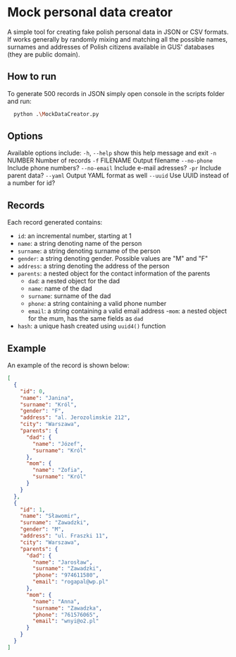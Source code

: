 # Mock personal data creator
A simple tool for creating fake polish personal data in JSON or CSV formats.
If works generally by randomly mixing and matching all the possible names, surnames and addresses 
of Polish citizens available in GUS' databases (they are public domain).

## How to run
To generate 500 records in JSON simply open console in the scripts folder and run:
```bash
  python .\MockDataCreator.py
```

## Options
Available options include:
  `-h`, `--help`   show this help message and exit
  `-n` NUMBER    Number of records
  `-f` FILENAME  Output filename
  `--no-phone`   Include phone numbers?
  `--no-email`   Include e-mail adresses?
  `-pr`          Include parent data?
  `--yaml`       Output YAML format as well
  `--uuid`       Use UUID instead of a number for id?
## Records
Each record generated contains:
- `id`: an incremental number, starting at 1
- `name`: a string denoting name of the person
- `surname`: a string denoting surname of the person
- `gender`: a string denoting gender. Possible values are "M" and "F"
- `address`: a string denoting the address of the person
- `parents`: a nested object for the contact information of the parents
	- `dad`: a nested object for the dad 
    - `name`: name of the dad
    - `surname`: surname of the dad
    - `phone`: a string containing a valid phone number
    - `email`: a string containing a valid email address
  -`mom`: a nested object for the mum, has the same fields as `dad` 
- `hash`: a unique hash created using `uuid4()` function

## Example
An example of the record is shown below:
```JSON
[
  {
    "id": 0,
    "name": "Janina",
    "surname": "Król",
    "gender": "F",
    "address": "al. Jerozolimskie 212",
    "city": "Warszawa",
    "parents": {
      "dad": {
        "name": "Józef",
        "surname": "Król"
      },
      "mom": {
        "name": "Zofia",
        "surname": "Król"
      }
    }
  },
  {
    "id": 1,
    "name": "Sławomir",
    "surname": "Zawadzki",
    "gender": "M",
    "address": "ul. Fraszki 11",
    "city": "Warszawa",
    "parents": {
      "dad": {
        "name": "Jarosław",
        "surname": "Zawadzki",
        "phone": "974611580",
        "email": "rogapal@wp.pl"
      },
      "mom": {
        "name": "Anna",
        "surname": "Zawadzka",
        "phone": "761576065",
        "email": "wnyi@o2.pl"
      }
    }
  }
]
```